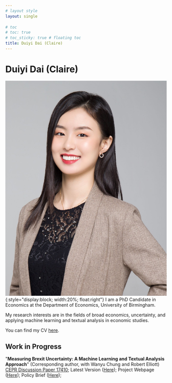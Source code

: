 ```yaml
---
# layout style
layout: single

# toc
# toc: true
# toc_sticky: true # floating toc
title: Duiyi Dai (Claire)
---
```

# Duiyi Dai (Claire)

![img](./assets/images/DuiyiDai.jpeg){:style="display:block; width:20%; float:right"}
I am a PhD Candidate in Economics at the Department of Economics, University of Birmingham.


My research interests are in the fields of broad economics, uncertainty, and applying machine learning and textual analysis  in economic studies.

You can find my CV [here](https://www.dropbox.com/s/6w2lth6jerdp0sz/DuiyiDAI_CV.pdf?dl=0).

## Work in Progress
"**Measuring Brexit Uncertainty: A Machine Learning and Textual Analysis Approach**" (Corresponding author, with Wanyu Chung and Robert Elliott) [CEPR Discussion Paper 17410](https://cepr.org/active/publications/discussion_papers/dp.php?dpno=17410); Latest Version ([Here](https://cepr.org/active/publications/discussion_papers/dp.php?dpno=17410)); Project Webpage ([Here](https://duiyidai.github.io/brexituncertaintyindex/)); Policy Brief ([Here](https://www.birmingham.ac.uk/research/public-affairs/policy-briefings/2022/measuring-brexit-uncertainty.aspx));
